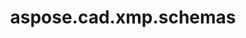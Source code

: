 ﻿---
title: aspose.cad.xmp.schemas
second_title: Aspose.CAD for Python via .NET API References
description: 
type: docs
weight: 10
url: /python-net/aspose.cad.xmp.schemas/
is_root: false
---



